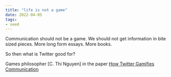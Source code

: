 ```yaml
---
title: "life is not a game"
date: 2022-04-05
tags:
- seed
---
```


Communication should not be a game. We should not get information in bite sized pieces. More long form essays. More books. 

So then what is Twitter good for? 

Games philosopher [C. Thi Nguyen] in the paper  [How Twitter Gamifies Communication](https://philpapers.org/go.pl?id=NGUHTG&aid=NGUHTGv1) 





